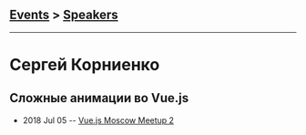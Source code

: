 ## [Events](../README.md) > [Speakers](../speakers.md)
---

# Сергей Корниенко

## Сложные анимации во Vue.js
- 2018 Jul 05 -- [Vue.js Moscow Meetup 2](https://www.youtube.com/watch?v=14yOawLavB0)    
